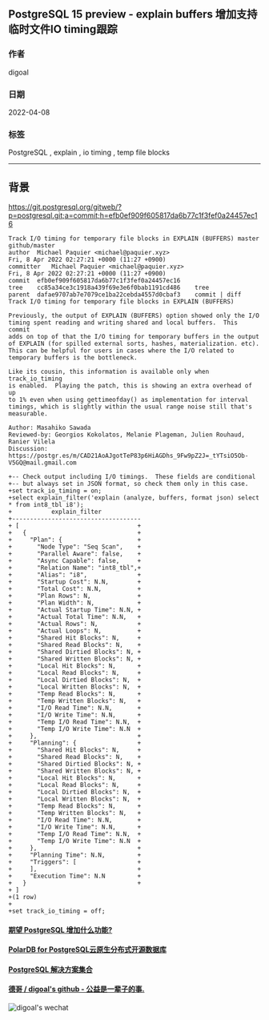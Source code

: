 ## PostgreSQL 15 preview - explain buffers 增加支持 临时文件IO timing跟踪   
                                            
### 作者                                             
digoal                                                              
                          
### 日期                                                              
2022-04-08                                     
                         
### 标签                                                              
PostgreSQL , explain , io timing , temp file blocks                 
                                                              
----                                                              
                                                              
## 背景          
https://git.postgresql.org/gitweb/?p=postgresql.git;a=commit;h=efb0ef909f605817da6b77c1f3fef0a24457ec16  
  
  
```  
Track I/O timing for temporary file blocks in EXPLAIN (BUFFERS) master github/master  
author	Michael Paquier <michael@paquier.xyz>	  
Fri, 8 Apr 2022 02:27:21 +0000 (11:27 +0900)  
committer	Michael Paquier <michael@paquier.xyz>	  
Fri, 8 Apr 2022 02:27:21 +0000 (11:27 +0900)  
commit	efb0ef909f605817da6b77c1f3fef0a24457ec16  
tree	cc85a34ce3c1918a439f69e3e6f0bab1191cd486	tree  
parent	dafae9707ab7e7079ce1ba22cebda4557d0cbaf3	commit | diff  
Track I/O timing for temporary file blocks in EXPLAIN (BUFFERS)  
  
Previously, the output of EXPLAIN (BUFFERS) option showed only the I/O  
timing spent reading and writing shared and local buffers.  This commit  
adds on top of that the I/O timing for temporary buffers in the output  
of EXPLAIN (for spilled external sorts, hashes, materialization. etc).  
This can be helpful for users in cases where the I/O related to  
temporary buffers is the bottleneck.  
  
Like its cousin, this information is available only when track_io_timing  
is enabled.  Playing the patch, this is showing an extra overhead of up  
to 1% even when using gettimeofday() as implementation for interval  
timings, which is slightly within the usual range noise still that's  
measurable.  
  
Author: Masahiko Sawada  
Reviewed-by: Georgios Kokolatos, Melanie Plageman, Julien Rouhaud,  
Ranier Vilela  
Discussion: https://postgr.es/m/CAD21AoAJgotTeP83p6HiAGDhs_9Fw9pZ2J=_tYTsiO5Ob-V5GQ@mail.gmail.com  
```  
  
```  
+-- Check output including I/O timings.  These fields are conditional  
+-- but always set in JSON format, so check them only in this case.  
+set track_io_timing = on;  
+select explain_filter('explain (analyze, buffers, format json) select * from int8_tbl i8');  
+           explain_filter             
+------------------------------------  
+ [                                 +  
+   {                               +  
+     "Plan": {                     +  
+       "Node Type": "Seq Scan",    +  
+       "Parallel Aware": false,    +  
+       "Async Capable": false,     +  
+       "Relation Name": "int8_tbl",+  
+       "Alias": "i8",              +  
+       "Startup Cost": N.N,        +  
+       "Total Cost": N.N,          +  
+       "Plan Rows": N,             +  
+       "Plan Width": N,            +  
+       "Actual Startup Time": N.N, +  
+       "Actual Total Time": N.N,   +  
+       "Actual Rows": N,           +  
+       "Actual Loops": N,          +  
+       "Shared Hit Blocks": N,     +  
+       "Shared Read Blocks": N,    +  
+       "Shared Dirtied Blocks": N, +  
+       "Shared Written Blocks": N, +  
+       "Local Hit Blocks": N,      +  
+       "Local Read Blocks": N,     +  
+       "Local Dirtied Blocks": N,  +  
+       "Local Written Blocks": N,  +  
+       "Temp Read Blocks": N,      +  
+       "Temp Written Blocks": N,   +  
+       "I/O Read Time": N.N,       +  
+       "I/O Write Time": N.N,      +  
+       "Temp I/O Read Time": N.N,  +  
+       "Temp I/O Write Time": N.N  +  
+     },                            +  
+     "Planning": {                 +  
+       "Shared Hit Blocks": N,     +  
+       "Shared Read Blocks": N,    +  
+       "Shared Dirtied Blocks": N, +  
+       "Shared Written Blocks": N, +  
+       "Local Hit Blocks": N,      +  
+       "Local Read Blocks": N,     +  
+       "Local Dirtied Blocks": N,  +  
+       "Local Written Blocks": N,  +  
+       "Temp Read Blocks": N,      +  
+       "Temp Written Blocks": N,   +  
+       "I/O Read Time": N.N,       +  
+       "I/O Write Time": N.N,      +  
+       "Temp I/O Read Time": N.N,  +  
+       "Temp I/O Write Time": N.N  +  
+     },                            +  
+     "Planning Time": N.N,         +  
+     "Triggers": [                 +  
+     ],                            +  
+     "Execution Time": N.N         +  
+   }                               +  
+ ]  
+(1 row)  
+  
+set track_io_timing = off;  
```  
  
      
  
#### [期望 PostgreSQL 增加什么功能?](https://github.com/digoal/blog/issues/76 "269ac3d1c492e938c0191101c7238216")
  
  
#### [PolarDB for PostgreSQL云原生分布式开源数据库](https://github.com/ApsaraDB/PolarDB-for-PostgreSQL "57258f76c37864c6e6d23383d05714ea")
  
  
#### [PostgreSQL 解决方案集合](https://yq.aliyun.com/topic/118 "40cff096e9ed7122c512b35d8561d9c8")
  
  
#### [德哥 / digoal's github - 公益是一辈子的事.](https://github.com/digoal/blog/blob/master/README.md "22709685feb7cab07d30f30387f0a9ae")
  
  
![digoal's wechat](../pic/digoal_weixin.jpg "f7ad92eeba24523fd47a6e1a0e691b59")
  
